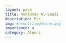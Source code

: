 ```yaml
---
layout: page
title: Mohammad Al-Saadi
description: Msc.
img: #assets/img/mine.png
importance: 4
category: Alumni
---
```


